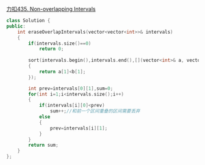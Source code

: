 [力扣435. Non-overlapping Intervals](https://leetcode-cn.com/problems/non-overlapping-intervals/)
```cpp
class Solution {
public: 
    int eraseOverlapIntervals(vector<vector<int>>& intervals) 
    {
        if(intervals.size()==0)
            return 0;
        
        sort(intervals.begin(),intervals.end(),[](vector<int>& a, vector<int>& b)//按照结束时间从小到大排序
        {
            return a[1]<b[1];
        });

        int prev=intervals[0][1],sum=0;
        for(int i=1;i<intervals.size();i++)
        {
            if(intervals[i][0]<prev)
                sum++;//和前一个区间重叠的区间需要丢弃
            else
            {
                prev=intervals[i][1];
            }
        }
        return sum;
    }
};

```

